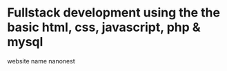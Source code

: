 # Fullstack development using the the basic html, css, javascript, php & mysql

website name
nanonest
